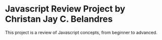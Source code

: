 # Javascript Review Project by Christan Jay C. Belandres
This project is a review of Javascript concepts, from beginner to advanced.